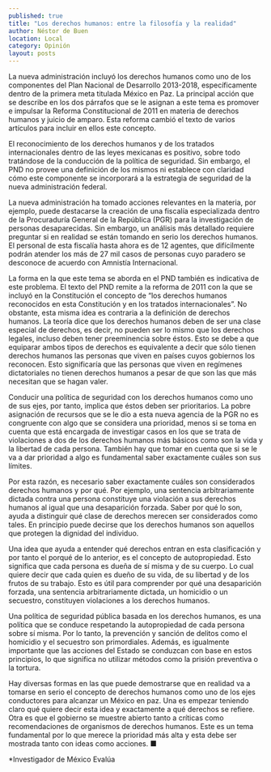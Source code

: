 ```yaml
---
published: true
title: "Los derechos humanos: entre la filosofía y la realidad"
author: Néstor de Buen
location: Local
category: Opinión
layout: posts
---
```


La nueva administración incluyó los derechos humanos como uno de los componentes del Plan Nacional de Desarrollo 2013-2018, específicamente dentro de la primera meta titulada México en Paz. La principal acción que se describe en los dos párrafos que se le asignan a este tema es promover e impulsar la Reforma Constitucional de 2011 en materia de derechos humanos y juicio de amparo. Esta reforma cambió el texto de varios artículos para incluir en ellos este concepto.

El reconocimiento de los derechos humanos y de los tratados internacionales dentro de las leyes mexicanas es positivo, sobre todo tratándose de la conducción de la política de seguridad. Sin embargo, el PND no provee una definición de los mismos ni establece con claridad cómo este componente se incorporará a la estrategia de seguridad de la nueva administración federal.

La nueva administración ha tomado acciones relevantes en la materia, por ejemplo, puede destacarse la creación de una fiscalía especializada dentro de la Procuraduría General de la República (PGR) para la investigación de personas desaparecidas. Sin embargo, un análisis más detallado requiere preguntar si en realidad se están tomando en serio los derechos humanos. El personal de esta fiscalía hasta ahora es de 12 agentes, que difícilmente podrán atender los más de 27 mil casos de personas cuyo paradero se desconoce de acuerdo con Amnistía Internacional.

La forma en la que este tema se aborda en el PND también es indicativa de este problema. El texto del PND remite a la reforma de 2011 con la que se incluyó en la Constitución el concepto de “los derechos humanos reconocidos en esta Constitución y en los tratados internacionales”. No obstante, esta misma idea es contraria a la definición de derechos humanos. La teoría dice que los derechos humanos deben de ser una clase especial de derechos, es decir, no pueden ser lo mismo que los derechos legales, incluso deben tener preeminencia sobre éstos. Esto se debe a que equiparar ambos tipos de derechos es equivalente a decir que sólo tienen derechos humanos las personas que viven en países cuyos gobiernos los reconocen. Esto significaría que las personas que viven en regímenes dictatoriales no tienen derechos humanos a pesar de que son las que más necesitan que se hagan valer.

Conducir una política de seguridad con los derechos humanos como uno de sus ejes, por tanto, implica que éstos deben ser prioritarios. La pobre asignación de recursos que se le dio a esta nueva agencia de la PGR no es congruente con algo que se considera una prioridad, menos si se toma en cuenta que está encargada de investigar casos en los que se trata de violaciones a dos de los derechos humanos más básicos como son la vida y la libertad de cada persona. También hay que tomar en cuenta que si se le va a dar prioridad a algo es fundamental saber exactamente cuáles son sus límites. 

Por esta razón, es necesario saber exactamente cuáles son considerados derechos humanos y por qué. Por ejemplo, una sentencia arbitrariamente dictada contra una persona constituye una violación a sus derechos humanos al igual que una desaparición forzada. Saber por qué lo son, ayuda a distinguir qué clase de derechos merecen ser considerados como tales. En principio puede decirse que los derechos humanos son aquellos que protegen la dignidad del individuo.

Una idea que ayuda a entender qué derechos entran en esta clasificación y por tanto el porqué de lo anterior, es el concepto de autopropiedad. Esto significa que cada persona es dueña de sí misma y de su cuerpo. Lo cual quiere decir que cada quien es dueño de su vida, de su libertad y de los frutos de su trabajo. Esto es útil para comprender por qué una desaparición forzada, una sentencia arbitrariamente dictada, un homicidio o un secuestro, constituyen violaciones a los derechos humanos.

Una política de seguridad pública basada en los derechos humanos, es una política que se conduce respetando la autopropiedad de cada persona sobre sí misma. Por lo tanto, la prevención y sanción de delitos como el homicidio y el secuestro son primordiales. Además, es igualmente importante que las acciones del Estado se conduzcan con base en estos principios, lo que significa no utilizar métodos como la prisión preventiva o la tortura.

Hay diversas formas en las que puede demostrarse que en realidad va a tomarse en serio el concepto de derechos humanos como uno de los ejes conductores para alcanzar un México en paz. Una es empezar teniendo claro qué quiere decir esta idea y exactamente a qué derechos se refiere. Otra es que el gobierno se muestre abierto tanto a críticas como recomendaciones de organismos de derechos humanos. Este es un tema fundamental por lo que merece la prioridad más alta y esta debe ser mostrada tanto con ideas como acciones. ■

*Investigador de México Evalúa
